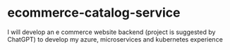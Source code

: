 # ecommerce-catalog-service
I will develop an e commerce website backend (project is suggested by ChatGPT) to develop my azure, microservices and kubernetes experience
